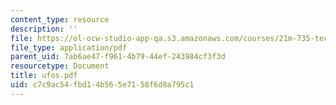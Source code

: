 ```yaml
---
content_type: resource
description: ''
file: https://ol-ocw-studio-app-qa.s3.amazonaws.com/courses/21m-735-technical-design-scenery-mechanisms-and-special-effects-spring-2004/c7c9ac54fbd14b565e7158f6d8a795c1_ufos.pdf
file_type: application/pdf
parent_uid: 7ab6ae47-f961-4b79-44ef-243984cf3f3d
resourcetype: Document
title: ufos.pdf
uid: c7c9ac54-fbd1-4b56-5e71-58f6d8a795c1
---
```

